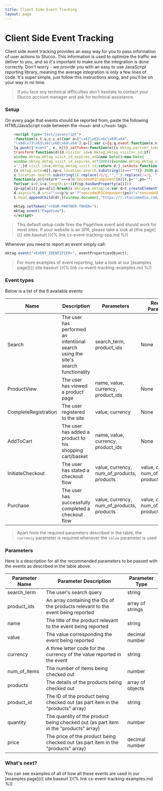 ```yaml
---
title: Client Side Event Tracking
layout: page
---
```


# Client Side Event Tracking #

Client side event tracking provides an easy way for you to pass information of user actions to Stucco. This information is used to optimize the traffic we deliver to you, and so it's important to make sure the integration is done correctly. Don't worry - we provide you with an easy to use JavaScript reporting library, meaning the average integration is only a few lines of code. It's super simple, just follow this instructions along, and you'll be on your way in no time.

> If you face any technical difficulties don't hesitate to contact your Stucco account manager and ask for technical assistance. 

### Setup ###

On every page that events should be reported from, paste the following HTML/JavaScript code between the `<head>` and `</head>` tags:

```html
    <script type="text/javascript">
    !function(s,t,u,c,c,o){var a=["\x67\x63\x6c\x69\x64",
  	"\x6d\x73\x63\x6c\x6b\x69\x64"];q=[];var c={q:q,event:function(e,n)
  	{q.push(["event", e, n])},setToken:function(e){s.mktag.partner_token=e},
  	transform:function(d){d.visitor_id=s.mktag.mktag_visitor_id;if(
  	window.mktag.mktag_visit_id_expires_at&&new Date()>new Date(
  	window.mktag.mktag_visit_id_expires_at*1000)){window.mktag.mktag_visit_id
  	='';}d.visit_id=s.mktag.mktag_visit_id;return d;},setAuto:function(m)
  	{s.mktag.auto=m}},sp=s.location.search.substring(1)===""?{}:JSON.parse('{"'+
  	s.location.search.substring(1).replace(/&/g,'","').replace(/=/g,'":"')+'"}',
  	function(e,n){return""===e?n:decodeURIComponent(n)}),p="",pn="";
  	for(var i=0;i<a.length;i++)if(sp.hasOwnProperty(a[i]))
    {p=sp[a[i]];pn=a[i];break}s.mktag=s.mktag||c;var d=t.createElement("script");
    d.async=!0,d.src=""===p?u:u+"?"+encodeURIComponent(pn)+"="+encodeURIComponent(p),
   	t.head.appendChild(d);}(window,document,"https://r.stuccomedia.com/resource/track.js");

    mktag.setToken("<YOUR-PARTNER-TOKEN>");
    mktag.event("PageView");
    </script>
```
> This default setup code fires the PageView event and should work for most sites. If your website is an _SPA_, please take a look at [this page]({{ site.baseurl }}{% link cs-event-tracking-spa.md %})

Whenever you need to report an event simply call:
```javascript
mktag.event("<EVENT_IDENTIFIER>", eventPropertiesObject);
```
> For more examples of event reporting, take a look at our [examples page]({{ site.baseurl }}{% link cs-event-tracking-examples.md %})

### Event types ###

Below is a list of the 6 available events:

| Name                 | Description                                                                        | Parameters                                 | Required Parameters                        |
|----------------------|------------------------------------------------------------------------------------|--------------------------------------------|--------------------------------------------|
| Search               | The user has performed an intentional search using the site's search functionality | search_term, product_ids                   | None                                       |
| ProductView          | The user has viewed a product page                                                 | name, value, currency, product_ids         | None                                       |
| CompleteRegistration | The user registered to the site                                                    | value, currency                            | None                                       |
| AddToCart            | The user has added a product to his shopping cart/basket                           | name, value, currency, product_ids         | None                                       |
| InitiateCheckout     | The user has stated a checkout flow                                                | value, currency, num_of_products, products | value, currency, num_of_products, products |
| Purchase             | The user has successfully completed a checkout flow                                | value, currency, num_of_products, products | value, currency, num_of_products, products |

> Apart from the required parameters described in the table, the `currency` parameter is required whenever the `value` parameter is used

### Parameters ###

Here is a description for all the recommended parameters to be passed with the events as described in the table above.

| Parameter Name | Parameter Description                                                                | Parameter Type   |
|----------------|--------------------------------------------------------------------------------------|------------------|
| search_term    | The user's search query                                                              | string           |
| product_ids    | An array containing the IDs of the products relevant to the event being reported     | array of strings |
| name           | The title of the product relevant to the event being reported                        | string           |
| value          | The value corresponding the event being reported                                     | decimal number   |
| currency       | A three letter code for the currency of the value reported in the event               | string           |
| num_of_items   | The number of items being checked out                                                | number           |
| products       | The details of the products being checked out                                        | array of objects |
| product_id     | The ID of the product being checked out (as part item in the "products" array)       | string           |
| quantity       | The quantity of the product being checked out (as part item in the "products" array) | number           |
| price          | The price of the product being checked out (as part item in the "products" array)    | decimal number   |

### What's next? ###

You can see examples of all of how all these events are used in our [examples page]({{ site.baseurl }}{% link cs-event-tracking-examples.md %})